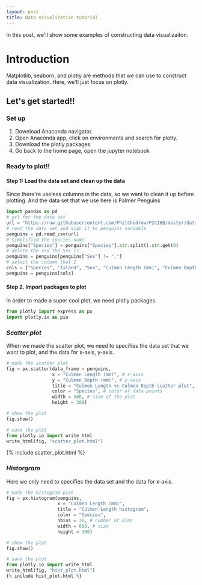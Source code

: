 ```yaml
---
layout: post
title: Data visualization tutorial
---
```


In this post, we'll show some examples of constructing data visualizaiton.

# Introduction

Matplotlib, seaborn, and plotly are methods that we can use to construct data visualization. Here, we'll just focus on plotly.

## Let's get started!!
### Set up

1. Download Anaconda navigator.
2. Open Anaconda app, click on environments and search for plotly.
3. Download the plotly packages
4. Go back to the home page, open the jupyter notebook

### Ready to plot!!

#### Step 1: Load the data set and clean up the data

Since there're useless columns in the data, so we want to clean it up before plotting. And the data set that we use here is Palmer Penguins

```python
import pandas as pd
# url for the data set
url = "https://raw.githubusercontent.com/PhilChodrow/PIC16B/master/datasets/palmer_penguins.csv"
# read the data set and sign it to penguins variable
penguins = pd.read_csv(url)
# simplified the species name
penguins["Species"] = penguins["Species"].str.split().str.get(0)
# delete the row the Sex is .
penguins = penguins[penguins["Sex"] != "."]
# select the column that I 
cols = ["Species", "Island", "Sex", "Culmen Length (mm)", "Culmen Depth (mm)", "Flipper Length (mm)", "Body Mass (g)"]
penguins = penguins[cols]
```



#### Step 2. Import packages to plot

In order to made a super cool plot, we need plotly packages.

```python
from plotly import express as px
import plotly.io as pio
```

### *Scatter plot*

When we made the scatter plot, we need to specifies the data set that we want to plot, and the data for x-axis, y-axis.

```python
# made the scatter plot
fig = px.scatter(data_frame = penguins, 
                 x = "Culmen Length (mm)", # x-axis 
                 y = "Culmen Depth (mm)", # y-axis
                 title = "Culmen Length vs Culmen Depth scatter plot",
                 color = "Species", # color of data points
                 width = 500, # size of the plot
                 height = 300)

# show the plot
fig.show()

# save the plot
from plotly.io import write_html
write_html(fig, "scatter_plot.html")
```

{% include scatter_plot.html %}

### *Historgram*

Here we only need to specifies the data set and the data for x-axis.

```python
# made the histogram plot
fig = px.histogram(penguins,
                   x = "Culmen Length (mm)",
                   title = "Culmen Length histogram",
                   color = "Species",
                   nbins = 30, # number of bins
                   width = 600, # size
                   height = 300)

# show the plot
fig.show()

# save the plot
from plotly.io import write_html
write_html(fig, "hist_plot.html")
{% include hist_plot.html %}

